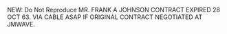 NEW: Do Not Reproduce MR. FRANK A JOHNSON CONTRACT EXPIRED 28 OCT 63. VIA CABLE ASAP IF ORIGINAL CONTRACT NEGOTIATED AT JMWAVE.